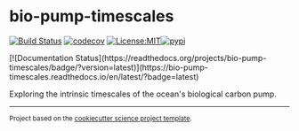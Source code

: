 bio-pump-timescales
==============================
[![Build Status](https://github.com/gmacgilchrist/bio-pump-timescales/workflows/Tests/badge.svg)](https://github.com/gmacgilchrist/bio-pump-timescales/actions)
[![codecov](https://codecov.io/gh/gmacgilchrist/bio-pump-timescales/branch/main/graph/badge.svg)](https://codecov.io/gh/gmacgilchrist/bio-pump-timescales)
[![License:MIT](https://img.shields.io/badge/License-MIT-lightgray.svg?style=flt-square)](https://opensource.org/licenses/MIT)[![pypi](https://img.shields.io/pypi/v/bio-pump-timescales.svg)](https://pypi.org/project/bio-pump-timescales)
<!-- [![conda-forge](https://img.shields.io/conda/dn/conda-forge/bio-pump-timescales?label=conda-forge)](https://anaconda.org/conda-forge/bio-pump-timescales) -->[![Documentation Status](https://readthedocs.org/projects/bio-pump-timescales/badge/?version=latest)](https://bio-pump-timescales.readthedocs.io/en/latest/?badge=latest)


Exploring the intrinsic timescales of the ocean's biological carbon pump.

--------

<p><small>Project based on the <a target="_blank" href="https://github.com/jbusecke/cookiecutter-science-project">cookiecutter science project template</a>.</small></p>
